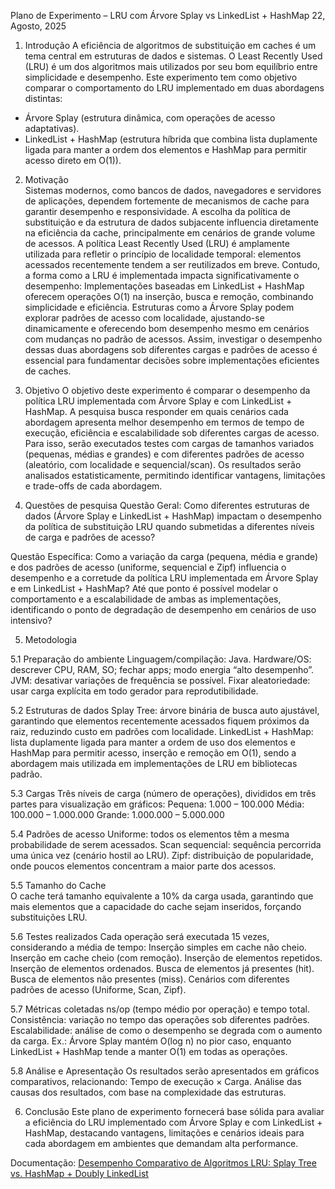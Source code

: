 Plano de Experimento – LRU com Árvore Splay vs LinkedList + HashMap
 22, Agosto, 2025


1. Introdução
A eficiência de algoritmos de substituição em caches é um tema central em estruturas de dados e sistemas. O Least Recently Used (LRU) é um dos algoritmos mais utilizados por seu bom equilíbrio entre simplicidade e desempenho. Este experimento tem como objetivo comparar o comportamento do LRU implementado em duas abordagens distintas:
* Árvore Splay (estrutura dinâmica, com operações de acesso adaptativas).
* LinkedList + HashMap (estrutura híbrida que combina lista duplamente ligada para manter a ordem dos elementos e HashMap para permitir acesso direto em O(1)).


2. Motivação	
Sistemas modernos, como bancos de dados, navegadores e servidores de aplicações, dependem fortemente de mecanismos de cache para garantir desempenho e responsividade. A escolha da política de substituição e da estrutura de dados subjacente influencia diretamente na eficiência da cache, principalmente em cenários de grande volume de acessos.
A política Least Recently Used (LRU) é amplamente utilizada para refletir o princípio de localidade temporal: elementos acessados recentemente tendem a ser reutilizados em breve. Contudo, a forma como a LRU é implementada impacta significativamente o desempenho:
Implementações baseadas em LinkedList + HashMap oferecem operações O(1) na inserção, busca e remoção, combinando simplicidade e eficiência.
Estruturas como a Árvore Splay podem explorar padrões de acesso com localidade, ajustando-se dinamicamente e oferecendo bom desempenho mesmo em cenários com mudanças no padrão de acessos.
Assim, investigar o desempenho dessas duas abordagens sob diferentes cargas e padrões de acesso é essencial para fundamentar decisões sobre implementações eficientes de caches.


3. Objetivo	
O objetivo deste experimento é comparar o desempenho da política LRU implementada com Árvore Splay e com LinkedList + HashMap.
A pesquisa busca responder em quais cenários cada abordagem apresenta melhor desempenho em termos de tempo de execução, eficiência e escalabilidade sob diferentes cargas de acesso. Para isso, serão executados testes com cargas de tamanhos variados (pequenas, médias e grandes) e com diferentes padrões de acesso (aleatório, com localidade e sequencial/scan).
Os resultados serão analisados estatisticamente, permitindo identificar vantagens, limitações e trade-offs de cada abordagem.


4. Questões de pesquisa
Questão Geral:
Como diferentes estruturas de dados (Árvore Splay e LinkedList + HashMap) impactam o desempenho da política de substituição LRU quando submetidas a diferentes níveis de carga e padrões de acesso?

Questão Específica:
Como a variação da carga (pequena, média e grande) e dos padrões de acesso (uniforme, sequencial e Zipf) influencia o desempenho e a corretude da política LRU implementada em Árvore Splay e em LinkedList + HashMap? Até que ponto é possível modelar o comportamento e a escalabilidade de ambas as implementações, identificando o ponto de degradação de desempenho em cenários de uso intensivo?


5. Metodologia

5.1 Preparação do ambiente
Linguagem/compilação: Java.
Hardware/OS: descrever CPU, RAM, SO; fechar apps; modo energia “alto desempenho”.
JVM: desativar variações de frequência se possível.
Fixar aleatoriedade: usar carga explícita em todo gerador para reprodutibilidade.

5.2 Estruturas de dados
Splay Tree: árvore binária de busca auto ajustável, garantindo que elementos recentemente acessados fiquem próximos da raiz, reduzindo custo em padrões com localidade.
LinkedList + HashMap: lista duplamente ligada para manter a ordem de uso dos elementos e HashMap para permitir acesso, inserção e remoção em O(1), sendo a abordagem mais utilizada em implementações de LRU em bibliotecas padrão.

5.3 Cargas
Três níveis de carga (número de operações), divididos em três partes para visualização em gráficos:
Pequena: 1.000 – 100.000
Média: 100.000 – 1.000.000
Grande: 1.000.000 – 5.000.000

5.4 Padrões de acesso
Uniforme: todos os elementos têm a mesma probabilidade de serem acessados.
Scan sequencial: sequência percorrida uma única vez (cenário hostil ao LRU).
Zipf: distribuição de popularidade, onde poucos elementos concentram a maior parte dos acessos.

5.5 Tamanho do Cache	
O cache terá tamanho equivalente a 10% da carga usada, garantindo que mais elementos que a capacidade do cache sejam inseridos, forçando substituições LRU.

5.6 Testes realizados 
Cada operação será executada 15 vezes, considerando a média de tempo:
Inserção simples em cache não cheio.
Inserção em cache cheio (com remoção).
Inserção de elementos repetidos.
Inserção de elementos ordenados.
Busca de elementos já presentes (hit).
Busca de elementos não presentes (miss).
Cenários com diferentes padrões de acesso (Uniforme, Scan, Zipf).

5.7 Métricas coletadas
ns/op (tempo médio por operação) e tempo total.
Consistência: variação no tempo das operações sob diferentes padrões.
Escalabilidade: análise de como o desempenho se degrada com o aumento da carga. Ex.: Árvore Splay mantém O(log n) no pior caso, enquanto LinkedList + HashMap tende a manter O(1) em todas as operações.

5.8 Análise e Apresentação
Os resultados serão apresentados em gráficos comparativos, relacionando:
Tempo de execução × Carga.
Análise das causas dos resultados, com base na complexidade das estruturas.


6. Conclusão
Este plano de experimento fornecerá base sólida para avaliar a eficiência do LRU implementado com Árvore Splay e com LinkedList + HashMap, destacando vantagens, limitações e cenários ideais para cada abordagem em ambientes que demandam alta performance.

Documentação: [Desempenho Comparativo de Algoritmos LRU: Splay Tree vs. HashMap + Doubly LinkedList ](https://docs.google.com/document/d/1We2hKwkE3jNkjIwRwwa8mKynxAmhCpwlJa7rPfpjftg/edit?tab=t.0)
